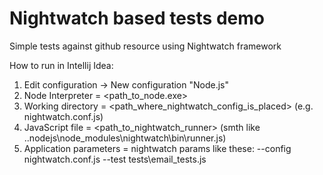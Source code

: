 # Nightwatch based tests demo

Simple tests against github resource using Nightwatch framework

How to run in Intellij Idea:
1) Edit configuration -> New configuration "Node.js"
2) Node Interpreter = <path_to_node.exe>
3) Working directory = <path_where_nightwatch_config_is_placed> (e.g. nightwatch.conf.js)
4) JavaScript file = <path_to_nightwatch_runner> (smth like ..nodejs\node_modules\nightwatch\bin\runner.js)
5) Application parameters = nightwatch params like these: --config nightwatch.conf.js --test tests\email_tests.js

